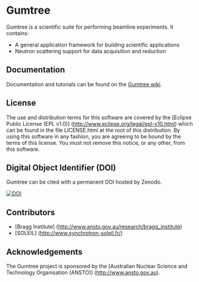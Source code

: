 Gumtree
=======

Gumtree is a scientific suite for performing beamline experiments. It contains:

* A general application framework for building scientific applications
* Neutron scattering support for data acquisition and reduction

## Documentation

Documentation and tutorials can be found on the [Gumtree wiki](http://github.com/Gumtree/gumtree/wiki).

## License

The use and distribution terms for this software are covered by the
[Eclipse Public License (EPL v1.0)] (http://www.eclipse.org/legal/epl-v10.html)
which can be found in the file LICENSE.html at the root of this distribution.
By using this software in any fashion, you are agreeing to be bound by
the terms of this license.
You must not remove this notice, or any other, from this software.

## Digital Object Identifier (DOI)

Gumtree can be cited with a permanent DOI hosted by Zenodo.
 
[![DOI](https://zenodo.org/badge/4881622.svg)](https://zenodo.org/badge/latestdoi/4881622)

## Contributors

* [Bragg Institute] (http://www.ansto.gov.au/research/bragg_institute)
* [SOLEIL] (http://www.synchrotron-soleil.fr/)

## Acknowledgements

The Gumtree project is sponsored by the [Australian Nuclear Science and Technology Organisation (ANSTO)] (http://www.ansto.gov.au).
